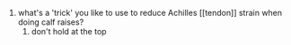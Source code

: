 1. what's a 'trick' you like to use to reduce Achilles [[tendon]] strain when doing calf raises?
	1. don't hold at the top